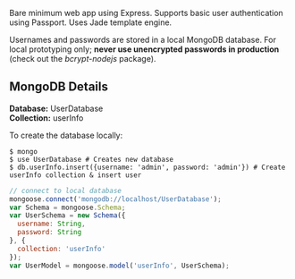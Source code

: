 Bare minimum web app using Express. Supports basic user authentication using Passport. Uses Jade template engine. 

Usernames and passwords are stored in a local MongoDB database. For local prototyping only; **never use unencrypted passwords in production** (check out the *bcrypt-nodejs* package). 

## MongoDB Details

**Database:** UserDatabase  
**Collection:** userInfo

To create the database locally:  

```shell
$ mongo  
$ use UserDatabase # Creates new database  
$ db.userInfo.insert({username: 'admin', password: 'admin'}) # Create userInfo collection & insert user  
```

```javascript
// connect to local database
mongoose.connect('mongodb://localhost/UserDatabase');
var Schema = mongoose.Schema;
var UserSchema = new Schema({
  username: String,
  password: String
}, {
  collection: 'userInfo'
});
var UserModel = mongoose.model('userInfo', UserSchema); 
```
